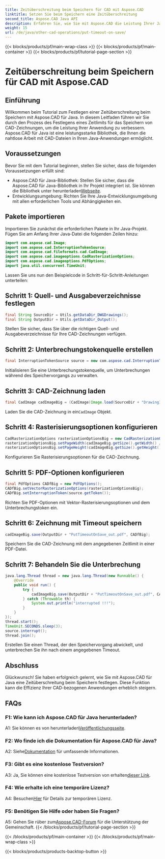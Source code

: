 ```yaml
---
title: Zeitüberschreitung beim Speichern für CAD mit Aspose.CAD
linktitle: Setzen Sie beim Speichern eine Zeitüberschreitung
second_title: Aspose.CAD Java API
description: Erfahren Sie, wie Sie mit Aspose.CAD die Leistung Ihrer Java-Anwendung steigern. Legen Sie beim Speichern von CAD-Zeichnungen eine Zeitüberschreitung fest. Folgen Sie unserer Schritt-für-Schritt-Anleitung.
weight: 15
url: /de/java/other-cad-operations/put-timeout-on-save/
---
```


{{< blocks/products/pf/main-wrap-class >}}
{{< blocks/products/pf/main-container >}}
{{< blocks/products/pf/tutorial-page-section >}}

# Zeitüberschreitung beim Speichern für CAD mit Aspose.CAD

## Einführung

Willkommen beim Tutorial zum Festlegen einer Zeitüberschreitung beim Speichern mit Aspose.CAD für Java. In diesem Leitfaden führen wir Sie durch den Prozess des Festlegens eines Zeitlimits für das Speichern von CAD-Zeichnungen, um die Leistung Ihrer Anwendung zu verbessern. Aspose.CAD für Java ist eine leistungsstarke Bibliothek, die Ihnen die nahtlose Arbeit mit CAD-Dateien in Ihren Java-Anwendungen ermöglicht.

## Voraussetzungen

Bevor Sie mit dem Tutorial beginnen, stellen Sie sicher, dass die folgenden Voraussetzungen erfüllt sind:
-  Aspose.CAD für Java-Bibliothek: Stellen Sie sicher, dass die Aspose.CAD für Java-Bibliothek in Ihr Projekt integriert ist. Sie können die Bibliothek unter herunterladen[Webseite](https://releases.aspose.com/cad/java/).
- Entwicklungsumgebung: Richten Sie Ihre Java-Entwicklungsumgebung mit allen erforderlichen Tools und Abhängigkeiten ein.

## Pakete importieren

Importieren Sie zunächst die erforderlichen Pakete in Ihr Java-Projekt. Fügen Sie am Anfang Ihrer Java-Datei die folgenden Zeilen hinzu:

```java
import com.aspose.cad.Image;
import com.aspose.cad.InterruptionTokenSource;
import com.aspose.cad.fileformats.cad.CadImage;
import com.aspose.cad.imageoptions.CadRasterizationOptions;
import com.aspose.cad.imageoptions.PdfOptions;
import java.util.concurrent.TimeUnit;
```

Lassen Sie uns nun den Beispielcode in Schritt-für-Schritt-Anleitungen unterteilen:

## Schritt 1: Quell- und Ausgabeverzeichnisse festlegen

```java
final String SourceDir = Utils.getDataDir_DWGDrawings();
final String OutputDir = Utils.getDataDir_Output();
```

Stellen Sie sicher, dass Sie über die richtigen Quell- und Ausgabeverzeichnisse für Ihre CAD-Zeichnungen verfügen.

## Schritt 2: Unterbrechungstokenquelle erstellen

```java
final InterruptionTokenSource source = new com.aspose.cad.InterruptionTokenSource();
```

Initialisieren Sie eine Unterbrechungstokenquelle, um Unterbrechungen während des Speichervorgangs zu verwalten.

## Schritt 3: CAD-Zeichnung laden

```java
final CadImage cadImageBig = (CadImage)Image.load(SourceDir + "Drawing11.dwg");
```

 Laden Sie die CAD-Zeichnung in ein`CadImage` Objekt.

## Schritt 4: Rasterisierungsoptionen konfigurieren

```java
CadRasterizationOptions rasterizationOptionsBig = new CadRasterizationOptions();
rasterizationOptionsBig.setPageWidth(cadImageBig.getSize().getWidth() / 2);
rasterizationOptionsBig.setPageHeight(cadImageBig.getSize().getHeight() / 2);
```

Konfigurieren Sie Rasterisierungsoptionen für die CAD-Zeichnung.

## Schritt 5: PDF-Optionen konfigurieren

```java
final PdfOptions CADfBig = new PdfOptions();
CADfBig.setVectorRasterizationOptions(rasterizationOptionsBig);
CADfBig.setInterruptionToken(source.getToken());
```

Richten Sie PDF-Optionen mit Vektor-Rasterisierungsoptionen und dem Unterbrechungstoken ein.

## Schritt 6: Zeichnung mit Timeout speichern

```java
cadImageBig.save(OutputDir + "PutTimeoutOnSave_out.pdf", CADfBig);
```

Speichern Sie die CAD-Zeichnung mit dem angegebenen Zeitlimit in einer PDF-Datei.

## Schritt 7: Behandeln Sie die Unterbrechung

```java
java.lang.Thread thread = new java.lang.Thread(new Runnable() {
    @Override
    public void run() {
        try {
            cadImageBig.save(OutputDir + "PutTimeoutOnSave_out.pdf", CADfBig);
        } catch (Throwable th) {
            System.out.println("interrupted !!!");
        }
    }
});
thread.start();
TimeUnit.SECONDS.sleep(3);
source.interrupt();
thread.join();
```

Erstellen Sie einen Thread, der den Speichervorgang abwickelt, und unterbrechen Sie ihn nach einem angegebenen Timeout.

## Abschluss

Glückwunsch! Sie haben erfolgreich gelernt, wie Sie mit Aspose.CAD für Java eine Zeitüberschreitung beim Speichern festlegen. Diese Funktion kann die Effizienz Ihrer CAD-bezogenen Anwendungen erheblich steigern.

## FAQs

### F1: Wie kann ich Aspose.CAD für Java herunterladen?

 A1: Sie können es von herunterladen[Veröffentlichungsseite](https://releases.aspose.com/cad/java/).

### F2: Wo finde ich die Dokumentation für Aspose.CAD für Java?

 A2: Siehe[Dokumentation](https://reference.aspose.com/cad/java/) für umfassende Informationen.

### F3: Gibt es eine kostenlose Testversion?

A3: Ja, Sie können eine kostenlose Testversion von erhalten[dieser Link](https://releases.aspose.com/).

### F4: Wie erhalte ich eine temporäre Lizenz?

 A4: Besuchen[Hier](https://purchase.aspose.com/temporary-license/) für Details zur temporären Lizenz.

### F5: Benötigen Sie Hilfe oder haben Sie Fragen?

 A5: Gehen Sie rüber zum[Aspose.CAD-Forum](https://forum.aspose.com/c/cad/19) für die Unterstützung der Gemeinschaft.
{{< /blocks/products/pf/tutorial-page-section >}}

{{< /blocks/products/pf/main-container >}}
{{< /blocks/products/pf/main-wrap-class >}}

{{< blocks/products/products-backtop-button >}}
